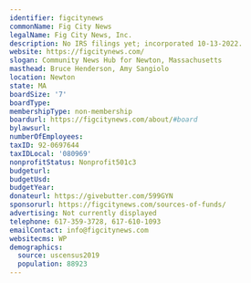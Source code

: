 ```yaml
---
identifier: figcitynews
commonName: Fig City News
legalName: Fig City News, Inc.
description: No IRS filings yet; incorporated 10-13-2022.
website: https://figcitynews.com/
slogan: Community News Hub for Newton, Massachusetts
masthead: Bruce Henderson, Amy Sangiolo
location: Newton
state: MA
boardSize: '7'
boardType:
membershipType: non-membership
boardurl: https://figcitynews.com/about/#board
bylawsurl:
numberOfEmployees:
taxID: 92-0697644
taxIDLocal: '080969'
nonprofitStatus: Nonprofit501c3
budgeturl:
budgetUsd:
budgetYear:
donateurl: https://givebutter.com/599GYN
sponsorurl: https://figcitynews.com/sources-of-funds/
advertising: Not currently displayed
telephone: 617-359-3728, 617-610-1093
emailContact: info@figcitynews.com
websitecms: WP
demographics:
  source: uscensus2019
  population: 88923
---
```


